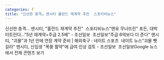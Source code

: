```yaml
---
categories: f
title: "신선한 충격… 맨시티 홀란드 재계약 추진  스포티비뉴스"
---
```

신선한 충격… 맨시티, "홀란드 재계약 추진"&nbsp;&nbsp;스포티비뉴스"맨유 무너뜨린" 포든, 대박 터트린다..."5년 재계약+주급 2.5배" - 조선일보&nbsp;&nbsp;조선일보"주급 6억보다 더 준다" 맨시티, "괴물"과 1년 만에 연장 계약 준비 | 해외축구 : 네이트 스포츠&nbsp;&nbsp;네이트 뉴스"괴물 뺏길라" 맨시티, 신입생 "폭풍 활약"에 급여 인상 검토 - 조선일보&nbsp;&nbsp;조선일보Google 뉴스에서 전체 콘텐츠 보기